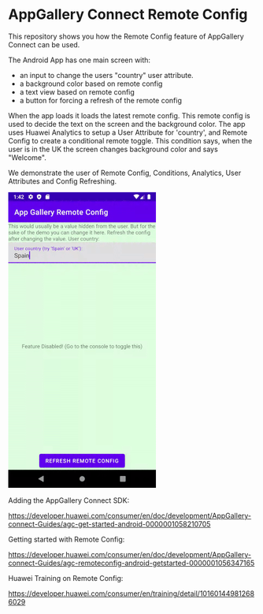 # AppGallery Connect Remote Config

This repository shows you how the Remote Config feature of AppGallery Connect can be used.

The Android App has one main screen with:
 - an input to change the users "country" user attribute.
 - a background color based on remote config
 - a text view based on remote config
 - a button for forcing a refresh of the remote config

When the app loads it loads the latest remote config.
This remote config is used to decide the text on the screen and the background color.
The app uses Huawei Analytics to setup a User Attribute for 'country', and Remote Config to create a conditional remote toggle.
This condition says, when the user is in the UK the screen changes background color and says "Welcome".

We demonstrate the user of Remote Config, Conditions, Analytics, User Attributes and Config Refreshing.

![](remote_config_demo_s.gif)

Adding the AppGallery Connect SDK:

https://developer.huawei.com/consumer/en/doc/development/AppGallery-connect-Guides/agc-get-started-android-0000001058210705

Getting started with Remote Config:

https://developer.huawei.com/consumer/en/doc/development/AppGallery-connect-Guides/agc-remoteconfig-android-getstarted-0000001056347165

Huawei Training on Remote Config:

https://developer.huawei.com/consumer/en/training/detail/101601449812686029

